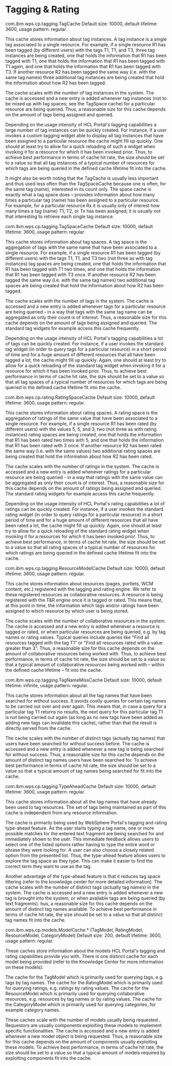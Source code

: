 # Tagging & Rating

com.ibm.wps.cp.tagging.TagCache
Default size: 10000, default lifetime: 3600, usage pattern: regular.

This cache stores information about tag instances. A tag instance is a single tag associated to a single
resource. For example, if a single resource R1 has been tagged (by different users) with the tags T1, T1, and
T3, three tag instances are being created, one that holds the information that R1 has been tagged with T1,
one that holds the information that R1 has been tagged with T1 again, and one that holds the information
that R1 has been tagged with T3. If another resource R2 has been tagged the same way (i.e. with the same
tag names) three additional tag instances are being created that hold the information about how R2 has
been tagged.

The cache scales with the number of tag instances in the system. The cache is accessed and a new entry is
added whenever tag instances (not to be mixed up with tag spaces; see the TagSpace cache) for a particular
resource are being queried. Thus, a reasonable size for this cache depends on the amount of tags being
assigned and queried.

Depending on the usage intensity of HCL Portal's tagging capabilities a large number of tag instances can be
quickly created. For instance, if a user invokes a custom tagging widget able to display all tag instances that
have been assigned to a particular resource the cache might fill up quickly. One should at least try to allow
for a quick reloading of such a widget when invoking it for a resource for which it has been invoked prior.
Thus, to achieve best performance in terms of cache hit rate, the size should be set to a value so that all tag
instances of a typical number of resources for which tags are being queried in the defined cache lifetime fit
into the cache.

It might also be worth noting that the TagCache is usually less important and thus used less often than the
TagSpaceCache because one is often, for the same tag (name), interested in its count only. The space cache
is exactly what a tag space does – provides information about how many times a particular tag (name) has
been assigned to a particular resource. For example, for a particular resource Rx it is usually only of interest
how many times a tag (name) T1, T2, or Tx has been assigned; it is usually not that interesting to retrieve
each single tag instance.

com.ibm.wps.cp.tagging.TagSpaceCache
Default size: 10000, default lifetime: 3600, usage pattern: regular.

This cache stores information about tag spaces. A tag space is the aggregation of tags with the same name
that have been associated to a single resource. For example, if a single resource R1 has been tagged (by
different users) with the tags T1, T1, and T3 two (not three as with tag instances) tag spaces are being
created, one that holds the information that R1 has been tagged with T1 two times, and one that holds the
information that R1 has been tagged with T3 once. If another resource R2 has been tagged the same way
(i.e. with the same tag names) two additional tag spaces are being created that hold the information about
how R2 has been tagged.

The cache scales with the number of tags in the system. The cache is accessed and a new entry is added
whenever tags for a particular resource are being queried - in a way that tags with the same tag name can
be aggregated as only their count is of interest. Thus, a reasonable size for this cache depends on the
amount of tags being assigned and queried. The standard tag widgets for example access this cache
frequently.

Depending on the usage intensity of HCL Portal's tagging capabilities a lot of tags can be quickly created.
For instance, if a user invokes the standard tag widget (in order to query tags for a particular resource) in a
short period of time and for a huge amount of different resources that all have been tagged a lot, the cache
might fill up quickly. Again, one should at least try to allow for a quick reloading of the standard tag widget
when invoking it for a resource for which it has been invoked prior. Thus, to achieve best performance in
terms of cache hit rate, the size should be set to a value so that all tag spaces of a typical number of
resources for which tags are being queried in the defined cache lifetime fit into the cache.

com.ibm.wps.cp.rating.RatingSpaceCache
Default size: 10000, default lifetime: 3600, usage pattern: regular.

This cache stores information about rating spaces. A rating space is the aggregation of ratings of the same
value that have been associated to a single resource. For example, if a single resource R1 has been rated
(by different users) with the values 5, 5, and 3, two (not three as with rating instances) rating spaces are
being created, one that holds the information that R1 has been rated two times with 5, and one that holds
the information that R1 has been rated with 3 once. If another resource R2 has been rated the same way
(i.e. with the same values) two additional rating spaces are being created that hold the information about
how R2 has been rated.

The cache scales with the number of ratings in the system. The cache is accessed and a new entry is added
whenever ratings for a particular resource are being queried - in a way that ratings with the same value can
be aggregated as only their count is of interest. Thus, a reasonable size for this cache depends on the
amount of ratings being assigned and queried. The standard rating widgets for example access this cache
frequently.

Depending on the usage intensity of HCL Portal's rating capabilities a lot of ratings can be quickly created.
For instance, if a user invokes the standard rating widget (in order to query ratings for a particular resource)
in a short period of time and for a huge amount of different resources that all have been rated a lot, the
cache might fill up quickly. Again, one should at least try to allow for a quick reloading of the standard
rating widget when invoking it for a resources for which it has been invoked prior. Thus, to achieve best
performance, in terms of cache hit rate, the size should be set to a value so that all rating spaces of a typical
number of resources for which ratings are being queried in the defined cache lifetime fit into the cache.

com.ibm.wps.cp.tagging.ResourceModelCache
Default size: 10000, default lifetime: 3600, usage pattern: regular.

This cache stores information about resources (pages, portlets, WCM content, etc.) registered with the
tagging and rating engine. We refer to these registered resources as collaborative resources. A resource is
being registered with the T&R engine once it is tagged or rated. This means that, at this point in time, the
information which tags and/or ratings have been assigned to which resource by which user is being stored.

The cache scales with the number of collaborative resources in the system. The cache is accessed and a
new entry is added whenever a resource is tagged or rated, or when particular resources are being queried, e.g. by tag names or rating values. Typical queries include queries like "Find all resources tagged with the tag T1" or "Find all resources rated with a value greater than 3". Thus, a reasonable size for this cache depends on the amount of collaborative resources being worked with. Thus, to achieve best performance, in terms of cache hit rate, the size should be set to a value so that a typical amount of collaborative resources being worked with – within the defined cache lifetime – fit into the cache.

com.ibm.wps.cp.tagging.TagNameMissCache
Default size: 10000, default lifetime: infinite, usage pattern: regular.

This cache stores information about all the tag names that have been searched for without success. It
avoids costly queries for certain tag names to be carried out over and over again. This means that, in case a
query for a particular tag T1 returns no results, the next query for this particular tag T1 is not being carried
out again (as long as no new tags have been added as adding new tags can invalidate this cache); rather
than that the result is directly served from the cache.

The cache scales with the number of distinct tags (actually tag names) that users have been searched for
without success before. The cache is accessed and a new entry is added whenever a new tag is being
searched for without success. Thus, a reasonable size for this cache depends on the amount of distinct tag
names users have been searched for. To achieve best performance in terms of cache hit rate, the size
should be set to a value so that a typical amount of tag names being searched for fit into the cache.

com.ibm.wps.cp.tagging.TypeAheadCache
Default size: 10000, default lifetime: 3600, usage pattern: regular.

This cache stores information about all the tag names that have already been used to tag resources. The set
of tags being maintained as part of this cache is independent from any resource information.

The cache is primarily being used by WebSphere Portal's tagging and rating type-ahead feature. As the user
starts typing a tag name, one or more possible matches for the entered text fragment are being searched
for and immediately shown to the user. This immediate feedback allows users to select one of the listed
options rather having to type the entire word or phrase they were looking for. A user can also choose a
closely related option from the presented list. Thus, the type-ahead feature allows users to explore the tag
space as they type. This can make it easier to find the correct term they want to use as the tag.

Another advantage of the type-ahead feature is that it reduces tag space littering (refer to the knowledge
center for more detailed information). The cache scales with the number of distinct tags (actually tag
names) in the system. The cache is accessed and a new entry is added whenever a new tag is brought into
the system, or when available tags are being queried (by text fragments). hus, a reasonable size for this
cache depends on the amount of distinct tag names available. To achieve best performance in terms of
cache hit rate, the size should be set to a value so that all distinct tag names fit into the cache.

com.ibm.wps.cp.models.ModelCache.* (TagModel, RatingModel, ResourceModel, CategoryModel)
Default size: 200, default lifetime: 3600, usage pattern: regular.

These caches store information about the models HCL Portal's tagging and rating capabilities provide you
with. There is one distinct cache for each model being provided (refer to the Knowledge Center for more
information on these models):

The cache for the TagModel which is primarily used for querying tags, e.g. tags by tag names. The cache for
the RatingModel which is primarily used for querying ratings, e.g. ratings by rating values. The cache for the
ResourceModel which is primarily used for querying collaborative resources, e.g. resources by tag names or
by rating values. The cache for the CategoryModel which is primarily used for querying categories, for
example category names.

These caches scale with the number of models usually being requested . Requestors are usually
components exploiting these models to implement specific functionalities. The cache is accessed and a new
entry is added whenever a new model object is being requested. Thus, a reasonable size for this cache
depends on the amount of components usually exploiting these models. To achieve best performance, in
terms of cache hit rate, the size should be set to a value so that a typical amount of models required by
exploiting components fit into the cache.